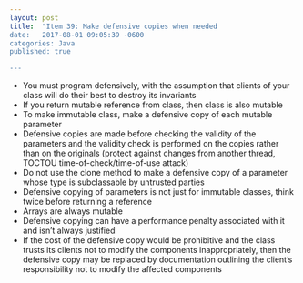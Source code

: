 ```yaml
---
layout: post
title:  "Item 39: Make defensive copies when needed
date:   2017-08-01 09:05:39 -0600
categories: Java
published: true

---
```


* You must program defensively, with the assumption that clients of your class will do their best to destroy its invariants
* If you return mutable reference from class, then class is also mutable
* To make immutable class, make a defensive copy of each mutable parameter
* Defensive copies are made before checking the validity of the parameters and the validity check is performed on the copies rather than on the originals (protect against changes from another thread, TOCTOU time-of-check/time-of-use attack)
* Do not use the clone method to make a defensive copy of a parameter whose type is subclassable by untrusted parties
* Defensive copying of parameters is not just for immutable classes, think twice before returning a reference
* Arrays are always mutable
* Defensive copying can have a performance penalty associated with it and isn’t always justified
* If the cost of the defensive copy would be prohibitive and the class trusts its clients not to modify the components inappropriately, then the defensive copy may be replaced by documentation outlining the client’s responsibility not to modify the affected components